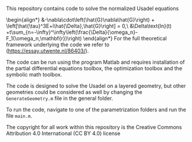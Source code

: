 This repository contains code to solve the normalized Usadel equations

\begin{align*}
    &-\nabla\cdot\left(\hat{G}\nabla\hat{G}\right) + \left[\hat{\tau}^3E+i\hat{\Delta},\hat{G}\right] = 0,\\
    &\Delta\text{ln}(t) +t\sum_{n=-\infty}^\infty\left(\frac{\Delta}{\omega_n}-F_1(\omega_n,\mathbf{r})\right)
\end{align*}
For the full theoretical framework underlying the code we refer to (https://essay.utwente.nl/86403/).

The code can be run using the program Matlab and requires installation of the partial differential equations toolbox, the optimization toolbox and the symbolic math toolbox.

The code is designed to solve the Usadel on a layered geometry, but other geometries could be considered as well by changing the `GenerateGeometry.m` file in the general folder.

To run the code, navigate to one of the parametrization folders and run the file `main.m`.

The copyright for all work within this repository is the Creative Commons Attribution 4.0 International (CC BY 4.0) license
